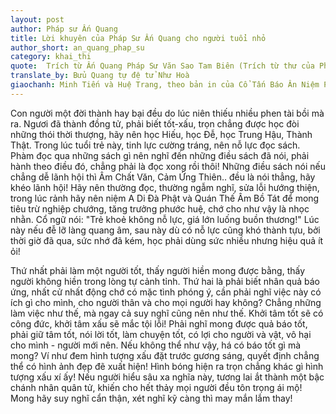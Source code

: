 ```yaml
---
layout: post
author: Pháp sư Ấn Quang
title: Lời khuyên của Pháp Sư Ấn Quang cho người tuổi nhỏ 
author_short: an_quang_phap_su
category: khai_thi
quote:  Trích từ Ấn Quang Pháp Sư Văn Sao Tam Biên (Trích từ thư của Pháp Sư Ấn Quang gửi Châu Pháp Lợi Đồng Tử)
translate_by: Bửu Quang tự đệ tử Như Hoà
giaochanh: Minh Tiến và Huệ Trang, theo bản in của Cổ Tấn Báo Ân Niệm Phật Đường, năm 2002.
---
```


Con người một đời thành hay bại đều do lúc niên thiếu nhiều phen tài bồi mà ra. Ngươi đã thành đồng tử, phải biết tốt-xấu, trọn 
chẳng được học đòi những thói thời thượng, hãy nên học Hiếu, học Đễ, học Trung Hậu, Thành Thật. Trong lúc tuổi trẻ này, tinh lực 
cường tráng, nên nỗ lực đọc sách. Phàm đọc qua những sách gì nên nghĩ đến những điều sách đã nói, phải hành theo điều đó, chẳng phải là 
đọc xong rồi thôi! Những điều sách nói nếu chẳng dễ lãnh hội thì Âm Chất Văn, Cảm Ứng Thiên.. đều là nói thẳng, hãy khéo lãnh hội! 
Hãy nên thường đọc, thường ngẫm nghĩ, sửa lỗi hướng thiện, trong lúc rảnh hãy nên niệm A Di Đà Phật và Quán Thế Âm Bồ Tát để mong tiêu trừ 
nghiệp chướng, tăng trưởng phước huệ, chớ cho như vậy là nhọc nhằn. Cổ ngữ nói: "Trẻ khoẻ không nỗ lực, giá lớn luống buồn thương!" Lúc này 
nếu đễ lỡ làng quang âm, sau này dù có nỗ lực cũng khó thành tựu, bởi thời giờ đã qua, sức nhớ đã kém, học phải dùng sức nhiều nhưng hiệu quả ít ỏi!

Thứ nhất phải làm một người tốt, thấy người hiền mong được bằng, thấy người không hiền trong lòng tự cảnh tỉnh. Thứ hai là phải biết nhân quả báo ứng, nhất 
cử nhất động chớ có mặc tình phóng ý, cần phải nghĩ việc này có ích gì cho mình, cho người thân và cho mọi người hay không? Chẳng những làm việc như thế, 
mà ngay cả suy nghĩ cũng nên như thế. Khởi tâm tốt sẽ có công đức, khởi tâm xấu sẽ mắc tội lỗi! Phải nghĩ mong được quả báo tốt, phải giữ tâm tốt, nói lời 
tốt, làm chuyện tốt, có lợi cho người và vật, vô hại cho mình - người mới nên. 
Nếu không thể như vậy, há có báo tốt gì mà mong? Ví như đem hình tượng xấu đặt trước gương sáng, quyết định chẳng thể có hình ảnh đẹp đẽ xuất hiện! Hình bóng hiện ra trọn chẳng khác gì 
hình tượng xấu xí ấy! Nếu người hiểu sâu xa nghĩa này, tương lai ắt thành một bậc chánh nhân quân tử, khiến cho hết thảy mọi người đều tôn trọng ái mộ! Mong hãy suy nghĩ cẩn thận, xét nghĩ kỹ càng 
thì may mắn lắm thay!
